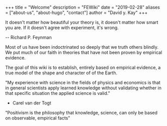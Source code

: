 +++
title = "Welcome"
description = "FEWiki"
date = "2019-02-28"
aliases = ["about-us", "about-hugo", "contact"]
author = "David y. Kay"
+++

It doesn't matter how beautiful your theory is, it doesn't matter how smart you are. If it doesn't agree with experiment, it's wrong. 

-- Richard P. Feynman

Most of us have been indoctrinated so deeply that we truth others blindly. We put much of our faith in theories that have not been proven by empirical evidence.

The goal of this wiki is to establish, entirely based on empirical evidence, a true model of the shape and character of of the Earth.


"My experience with science in the fields of physics and economics is that in general scientists apply learned knowledge without validating whether in that specific situation the applied science is valid."
- Carel van der Togt 


"Positivism is the philosophy that knowledge, science, can only be based on observable,
empirical facts"

